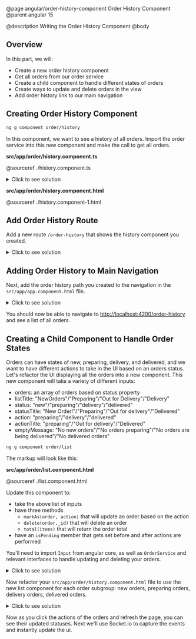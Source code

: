 @page angular/order-history-component Order History Component
@parent angular 15

@description Writing the Order History Component
@body

## Overview

In this part, we will:

- Create a new order history component
- Get all orders from our order service
- Create a child component to handle different states of orders
- Create ways to update and delete orders in the view
- Add order history link to our main navigation

## Creating Order History Component

```bash
ng g component order/history
```

In this component, we want to see a history of all orders. Import the order service into this new component and make the call to get all orders. 

__src/app/order/history.component.ts__

@sourceref ./history.component.ts

<details>
<summary>Click to see solution</summary>
__src/app/order/history.component.ts__

@sourceref ./history.component-solution.ts
@highlight 2, 22, 31-35
</details>

__src/app/order/history.component.html__

@sourceref ./history.component-1.html

## Add Order History Route

Add a new route `/order-history` that shows the history component you created. 

<details>
<summary>Click to see solution</summary>

__src/app/app-routing.module.ts__

@sourceref ./app-routing.module.ts
@highlight 8, 27-30
</details>

## Adding Order History to Main Navigation

Next, add the order history path you created to the navigation in the `src/app/app.component.html` file.

<details>
<summary>Click to see solution</summary>

__src/app/app.component.html__

@sourceref ./app.component.html
@highlight 11-13
</details>

You should now be able to navigate to <a href="http://localhost:4200/order-history" target="_blank">http://localhost:4200/order-history</a> and see a list of all orders. 

## Creating a Child Component to Handle Order States

Orders can have states of new, preparing, delivery, and delivered, and we want to have different actions to take in the UI based on an orders status. Let's refactor the UI displaying all the orders into a new component. This new component will take a variety of different inputs: 
- orders: an array of orders based on status property
- listTitle: "NewOrders"/"Preparing"/"Out for Delivery"/"Delivery"
- status: "new"/"preparing"/"delivery"/"delivered"
- statusTitle: "New Order!"/"Preparing"/"Out for delivery"/"Delivered"
- action: "preparing"/"delivery"/"delivered"
- actionTitle: "preparing"/"Out for delivery"/"Delivered"
- emptyMessage: "No new orders"/"No orders preparing"/"No orders are being delivered"/"No delivered orders"

```bash
ng g component order/list
```

The markup will look like this:

__src/app/order/list.component.html__

@sourceref ./list.component.html

Update this component to:
- take the above list of inputs
- have three methods
  - `markAs(order, action)` that will update an order based on the action
  - `delete(order._id)` that will delete an order
  - `total(items)` that will return the order total
- have an `isPending` member that gets set before and after actions are performed

  
You'll need to import `Input` from angular core, as well as `OrderService` and relevant interfaces to handle updating and deleting your orders.
  
<details>
<summary>Click to see solution</summary>
__src/app/order/list.component.ts__

@sourceref ./list.component.ts
@highlight 6
</details>

Now refactor your `src/app/order/history.component.html` file to use the new list component for each order subgroup: new orders, preparing orders, delivery orders, delivered orders.

<details>
<summary>Click to see solution</summary>

__src/app/order/history.component.html__

@sourceref ./history.component.html

</details>

Now as you click the actions of the orders and refresh the page, you can see their updated statuses. Next we'll use Socket.io to capture the events and instantly update the ui.
